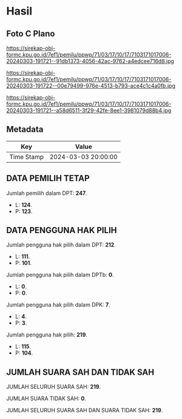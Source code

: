 # Hasil

## Foto C Plano

https://sirekap-obj-formc.kpu.go.id/7ef1/pemilu/ppwp/71/03/17/10/17/7103171017006-20240303-191721--91db1373-4056-42ac-9762-a4edcee716d8.jpg

https://sirekap-obj-formc.kpu.go.id/7ef1/pemilu/ppwp/71/03/17/10/17/7103171017006-20240303-191722--00e79499-976e-4513-b793-ace4c1c4a0fb.jpg

https://sirekap-obj-formc.kpu.go.id/7ef1/pemilu/ppwp/71/03/17/10/17/7103171017006-20240303-191721--a58d6511-3f29-42fe-8ee1-3981079d88b4.jpg


## Metadata

| Key        | Value               |
| ---------- | ------------------- |
| Time Stamp | 2024-03-03 20:00:00 |


## DATA PEMILIH TETAP

Jumlah pemilih dalam DPT: **247**.
 * L: **124**.
 * P: **123**.

## DATA PENGGUNA HAK PILIH

Jumlah pengguna hak pilih dalam DPT: **212**.
 * L: **111**.
 * P: **101**.

Jumlah pengguna hak pilih dalam DPTb: **0**.
 * L: **0**.
 * P: **0**.

Jumlah pengguna hak pilih dalam DPK: **7**.
 * L: **4**.
 * P: **3**.

Jumlah pengguna hak pilih: **219**.
 * L: **115**.
 * P: **104**.

## JUMLAH SUARA SAH DAN TIDAK SAH

JUMLAH SELURUH SUARA SAH: **219**.

JUMLAH SUARA TIDAK SAH: **0**.

JUMLAH SELURUH SUARA SAH DAN SUARA TIDAK SAH: **219**.


